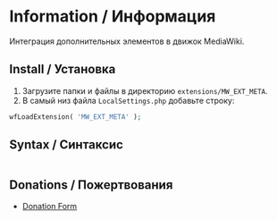 # Information / Информация

Интеграция дополнительных элементов в движок MediaWiki.

## Install / Установка

1. Загрузите папки и файлы в директорию `extensions/MW_EXT_META`.
2. В самый низ файла `LocalSettings.php` добавьте строку:

```php
wfLoadExtension( 'MW_EXT_META' );
```

## Syntax / Синтаксис

```html

```

## Donations / Пожертвования

- [Donation Form](https://donation-form.github.io/)
